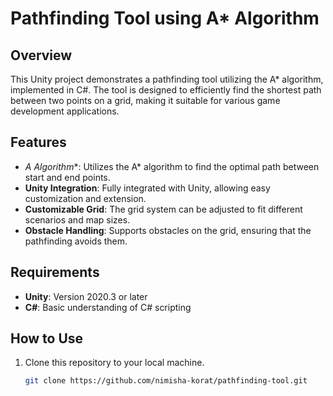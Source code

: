 # Pathfinding Tool using A* Algorithm

## Overview

This Unity project demonstrates a pathfinding tool utilizing the A* algorithm, implemented in C#. The tool is designed to efficiently find the shortest path between two points on a grid, making it suitable for various game development applications.

## Features

- **A* Algorithm**: Utilizes the A* algorithm to find the optimal path between start and end points.
- **Unity Integration**: Fully integrated with Unity, allowing easy customization and extension.
- **Customizable Grid**: The grid system can be adjusted to fit different scenarios and map sizes.
- **Obstacle Handling**: Supports obstacles on the grid, ensuring that the pathfinding avoids them.

## Requirements

- **Unity**: Version 2020.3 or later
- **C#**: Basic understanding of C# scripting

## How to Use

1. Clone this repository to your local machine.
   ```bash
   git clone https://github.com/nimisha-korat/pathfinding-tool.git
